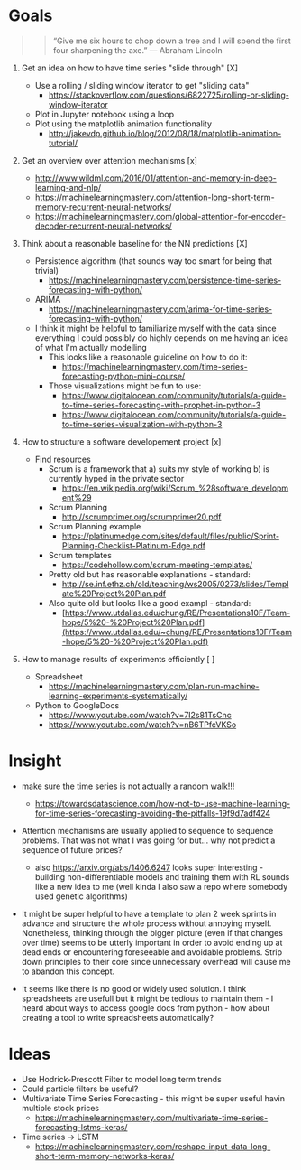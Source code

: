 # Goals 
>> “Give me six hours to chop down a tree and I will spend the first four sharpening the axe.”
>> ― Abraham Lincoln 
1. Get an idea on how to have time series "slide through" [X]
    * Use a rolling / sliding window iterator to get "sliding data"
        * https://stackoverflow.com/questions/6822725/rolling-or-sliding-window-iterator
    * Plot in Jupyter notebook using a loop
    * Plot using the matplotlib animation functionality
        * http://jakevdp.github.io/blog/2012/08/18/matplotlib-animation-tutorial/
   
1. Get an overview over attention mechanisms [x]
    * http://www.wildml.com/2016/01/attention-and-memory-in-deep-learning-and-nlp/
    * https://machinelearningmastery.com/attention-long-short-term-memory-recurrent-neural-networks/
    * https://machinelearningmastery.com/global-attention-for-encoder-decoder-recurrent-neural-networks/
1. Think about a reasonable baseline for the NN predictions  [X] 
    * Persistence algorithm (that sounds way too smart for being that trivial)
        * https://machinelearningmastery.com/persistence-time-series-forecasting-with-python/
    * ARIMA 
        * https://machinelearningmastery.com/arima-for-time-series-forecasting-with-python/
    * I think it might be helpful to familiarize myself with the data since everything I could possibly do highly depends on me having an idea of what I'm actually modelling
        * This looks like a reasonable guideline on how to do it:
            * https://machinelearningmastery.com/time-series-forecasting-python-mini-course/
        * Those visualizations might be fun to use:
            * https://www.digitalocean.com/community/tutorials/a-guide-to-time-series-forecasting-with-prophet-in-python-3
            * https://www.digitalocean.com/community/tutorials/a-guide-to-time-series-visualization-with-python-3
1. How to structure a software developement project [x]
    * Find resources 
        * Scrum is a framework that a) suits my style of working b) is currently hyped in the private sector
            * https://en.wikipedia.org/wiki/Scrum_%28software_development%29
        * Scrum Planning
            * http://scrumprimer.org/scrumprimer20.pdf
        * Scrum Planning example
            * https://platinumedge.com/sites/default/files/public/Sprint-Planning-Checklist-Platinum-Edge.pdf
        * Scrum templates
            * https://codehollow.com/scrum-meeting-templates/
        * Pretty old but has reasonable explanations - standard:
            * http://se.inf.ethz.ch/old/teaching/ws2005/0273/slides/Template%20Project%20Plan.pdf
        * Also quite old but looks like a good exampl - standard:        
            * [https://www.utdallas.edu/chung/RE/Presentations10F/Team-hope/5%20-%20Project%20Plan.pdf](https://www.utdallas.edu/~chung/RE/Presentations10F/Team-hope/5%20-%20Project%20Plan.pdf)             
    
1. How to manage results of experiments efficiently [ ]
    * Spreadsheet
        * https://machinelearningmastery.com/plan-run-machine-learning-experiments-systematically/
    * Python to GoogleDocs
        * https://www.youtube.com/watch?v=7I2s81TsCnc
        * https://www.youtube.com/watch?v=nB6TPfcVKSo
    
    
 
 # Insight
 * make sure the time series is not actually a random walk!!!
    * https://towardsdatascience.com/how-not-to-use-machine-learning-for-time-series-forecasting-avoiding-the-pitfalls-19f9d7adf424
 
 * Attention mechanisms are usually applied to sequence to sequence problems. That was not what I was going for but... why not predict a sequence of future prices?
    * also https://arxiv.org/abs/1406.6247 looks super interesting - building non-differentiable models and training them with RL sounds like a new idea to me (well kinda I also saw a repo where somebody used genetic algorithms)
    
 * It might be super helpful to have a template to plan 2 week sprints in advance and structure the whole process without annoying myself. 
 Nonetheless, thinking through the bigger picture (even if that changes over time) seems to be utterly important in order to avoid 
 ending up at dead ends or encountering foreseeable and avoidable problems. Strip down principles to their core since unnecessary overhead will cause me to abandon this
 concept. 
 
 * It seems like there is no good or widely used solution. I think spreadsheets are usefull but it might be tedious to maintain them - 
 I heard about ways to access google docs from python - how about creating a tool to write spreadsheets automatically?
# Ideas
* Use Hodrick-Prescott Filter to model long term trends 
* Could particle filters be useful?
* Multivariate Time Series Forecasting - this might be super useful havin multiple stock prices
    * https://machinelearningmastery.com/multivariate-time-series-forecasting-lstms-keras/
* Time series -> LSTM
    * https://machinelearningmastery.com/reshape-input-data-long-short-term-memory-networks-keras/



